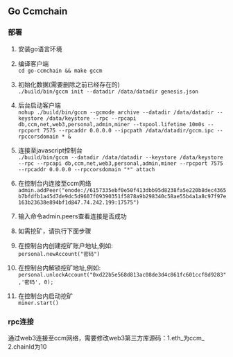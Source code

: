 ## Go Ccmchain
### 部署
1. 安装go语言环境

2. 编译客户端<br/>
`cd go-ccmchain && make gccm`

3. 初始化数据(需要删除之前已经存在的)<br/> 
`./build/bin/gccm init --datadir /data/datadir genesis.json`

4. 后台启动客户端<br/>`nohup ./build/bin/gccm --gcmode archive --datadir /data/datadir --keystore /data/keystore --rpc --rpcapi db,ccm,net,web3,personal,admin,miner --txpool.lifetime 10m0s --rpcport 7575 --rpcaddr 0.0.0.0 --ipcpath /data/datadir/gccm.ipc --rpccorsdomain * &`

5. 连接至javascript控制台<br/>`./build/bin/gccm --datadir /data/datadir --keystore /data/keystore --rpc --rpcapi db,ccm,net,web3,personal,admin,miner --rpcport 7575 --rpcaddr 0.0.0.0 --rpccorsdomain "*" attach`

6. 在控制台内连接至ccm网络<br/>`admin.addPeer("enode://6157335ebf0e50f413dbb95d8238fa5e220b8dec4365b7bfdfb1a45d7de9dc5d9607f09390351f5878a9b298340c58ae55b4a1a8c97f97e163b23638e894bf1d@47.74.242.199:17575")
`
7. 输入命令admin.peers查看连接是否成功

8. 如需挖矿，请执行下面步骤

9. 在控制台内创建挖矿账户地址,例如:<br/>`personal.newAccount("密码")`

10. 在控制台内解锁挖矿地址,例如:<br/>`personal.unlockAccount("0xd22b5e568d813ac08de3d4c861fc601ccf8d9283",'密码', 0);`

11. 在控制台内启动挖矿<br/>`miner.start()`


### rpc连接
通过web3连接至ccm网络，需要修改web3第三方库源码：1.eth_为ccm_  2.chainId为10
